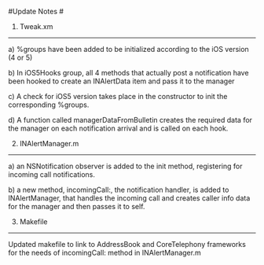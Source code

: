 #Update Notes #

1) Tweak.xm
---

a) %groups have been added to be initialized according to the iOS version (4 or 5)

b) In iOS5Hooks group, all 4 methods that actually post a notification have been hooked to create an INAlertData item and pass it to the manager

c) A check for iOS5 version takes place in the constructor to init the corresponding %groups.

d) A function called managerDataFromBulletin creates the required data for the manager on each notification arrival and is called on each hook.

2) INAlertManager.m
---

a) an NSNotification observer is added to the init method, registering for incoming call notifications.

b) a new method, incomingCall:, the notification handler, is added to INAlertManager, that handles the incoming call and creates caller info data for the manager and then passes it to self.

3) Makefile
---

Updated makefile to link to AddressBook and CoreTelephony frameworks for the needs of incomingCall: method in INAlertManager.m
